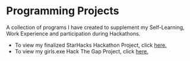 # Programming Projects
A collection of programs I have created to supplement my Self-Learning, Work Experience and participation during Hackathons.

* To view my finalized StarHacks Hackathon Project, click [here.](https://starhacks.beauxconsunji.repl.co/)
* To view  my girls.exe Hack The Gap Project, click [here.](https://pcos.beauxconsunji.repl.co/)
